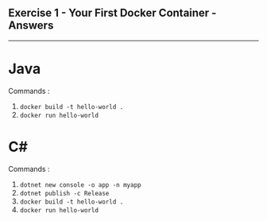 Exercise 1 - Your First Docker Container - Answers
---
---

# Java
Commands :

1. `docker build -t hello-world .`
2. `docker run hello-world`

# C#
Commands :

1. `dotnet new console -o app -n myapp`
2. `dotnet publish -c Release`
1. `docker build -t hello-world .`
2. `docker run hello-world`